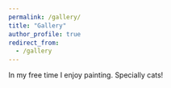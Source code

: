 ```yaml
---
permalink: /gallery/
title: "Gallery"
author_profile: true
redirect_from: 
  - /gallery
---
```


In my free time I enjoy painting. Specially cats!

 <head>
      <meta charset=utf-8 />
      <title></title>
      <style>
        div.container {
          display:inline-block;
        }
    
        p {
          text-align:center;
        }
      </style>
    </head>

 <body>
   <div>
   <div class="container">
    <img src='/images/20240804_211636.jpg' width="230" height="310">
  </div>
  <div class="column">
    <img src='/images/20240406_211311.jpg' width="230" height="310">
  </div>
 <div class="container">
    <img src='/images/pic2.jpg' width="250" height="310">
  </div>
  <div class="container">
    <img src='/images/IMG-20241210-WA0000.jpeg' width="230" height="330">
  </div>
  <div class="container">
    <img src='/images/IMG-20240810-WA0002.jpeg' width="230" height="320">
  </div>
   </div>
 </body>
